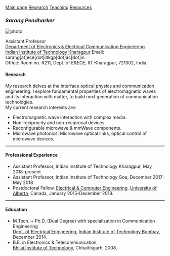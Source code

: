 [Main page](index.md) [Research](Research) [Teaching](Teaching.md) [Resources](Resources.md)


### _Sarang Pendharker_


![photo](https://sarang-iitkgp.github.io/files/photo.jpeg)

Assistant Professor  
[Department of Electronics & Electrical Communication Engineering](http://www.iitkgp.ac.in/department/EC/faculty/ec-sarang)  
[Indian Institute of Technology Kharagpur](http://iitkgp.ac.in/)
Email: sarang[at]ece[dot]iitkgp[dot]ac[dot]in  
Office: Room no. R211, Dept. of E&ECE, IIT Kharagpur, 721302, India.


#### Research

My research delves at the interface optical physics and communication engineering. I explore fundamental properties of electromagnetic waves and its interaction with matter, to build next generation of communication technologies.  
My current research interests are:

- Electromagnetic wave interaction with complex media.
- Non-reciprocity and non-reciprocal devices.
- Reconfigurable microwave & mmWave components.
- Microwave photonics: Microwave optical links, optical control of microwave devices. 

---

#### Professional Experience

- Assistant Professor, Indian Institute of Technology Kharagpur, May 2018-present
- Assistant Professor, Indian Institute of Technology Goa, December 2017-May 2018
- Postdoctoral Fellow, [Electrical & Computer Engineering](https://www.ualberta.ca/electrical-computer-engineering), [University of Alberta](https://www.ualberta.ca/), Canada, January 2015-December 2018.

---

#### Education

- M.Tech. + Ph.D. (Dual Degree) with specialization in Communication Engineering  
    [Dept. of Electrical Engineering](https://www.ee.iitb.ac.in/web/), [Indian Institute of Technology Bombay](http://www.iitb.ac.in/), December 2014.
- B.E. in Electronics & Telecommunication,  
    [Bhilai Institute of Technology](http://www.bitdurg.ac.in/), Chhattisgarh, 2008.


